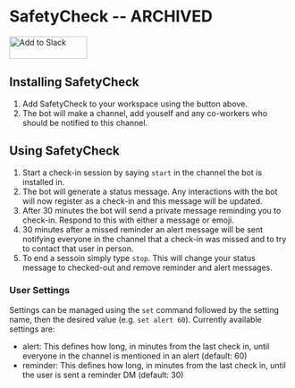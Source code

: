 # SafetyCheck -- ARCHIVED
<a href="https://slack.amauney.com:444/begin_auth"><img alt="Add to Slack" height="40" width="139" src="https://platform.slack-edge.com/img/add_to_slack.png" srcset="https://platform.slack-edge.com/img/add_to_slack.png 1x, https://platform.slack-edge.com/img/add_to_slack@2x.png 2x"></a>

## Installing SafetyCheck
1. Add SafetyCheck to your workspace using the button above.
2. The bot will make a channel, add youself and any co-workers who should be notified to this channel.

## Using SafetyCheck
1. Start a check-in session by saying ```start``` in the channel the bot is installed in.
2. The bot will generate a status message. Any interactions with the bot will now register as a check-in and this message will be updated.
3. After 30 minutes the bot will send a private message reminding you to check-in. Respond to this with either a message or emoji.
4. 30 minutes after a missed reminder an alert message will be sent notifying everyone in the channel that a check-in was missed and to try to contact that user in person.
5. To end a sessoin simply type ```stop```. This will change your status message to checked-out and remove reminder and alert messages.

### User Settings

  Settings can be managed using the ```set``` command followed by the setting name, then the desired value (e.g. ```set alert 60```). Currently available settings are:
- alert: This defines how long, in minutes from the last check in, until everyone in the channel is mentioned in an alert (default: 60)
- reminder: This defines how long, in minutes from the last check in, until the user is sent a reminder DM (default: 30)

